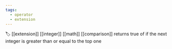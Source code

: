 ```yaml
---
tags:
  - operator
  - extension
---
```

🏷️ [[extension]] [[integer]] [[math]] [[comparison]]
returns true of if the next integer is greater than or equal to the top one